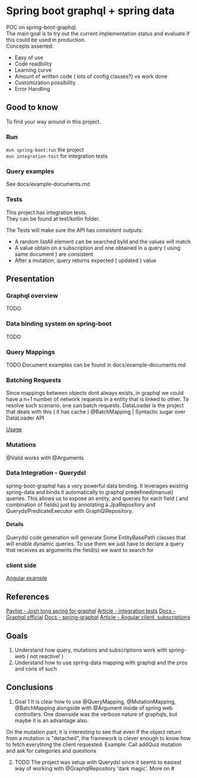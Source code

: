 # Spring boot graphql + spring data

POC on spring-boot-graphql.  
The main goal is to try out the current implementation status and evaluate if this could be used in production.  
Concepts asserted:

- Easy of use
- Code readbility
- Learning curve
- Amount of written code ( lots of config classes?) vs work done
- Customization possibility
- Error Handling

## Good to know

To find your way around in this project.

### Run
`mvn spring-boot:run` the project  
`mvn integration-test` for integration tests

### Query examples
See docs/example-documents.md

### Tests
This project has integration tests.  
They can be found at test/kotlin folder.

The Tests will make sure the API has consistent outputs:
- A random listAll element can be searched byId and the values will match
- A value obtain on a subscription and one obtained in a query ( using same document ) are consistent
- After a mutation, query returns expected ( updated ) value

## Presentation

### Graphql overview

TODO

### Data binding system on spring-boot

TODO

### Query Mappings

TODO
Document examples can be found in docs/example-documents.md

### Batching Requests

Since mappings between objects dont always exists, in graphql we could have a n+1 number
of network requests in a entity that is linked to other.
To resolve such scenario, one can batch requests.
DataLoader is the project that deals with this ( it has cache )
@BatchMapping | Syntactic sugar over DataLoader API

[Usage](https://youtu.be/a1vZcSaicmY?list=PLgGXSWYM2FpNRPDQnAGfAHxMl3zUG2Run&t=680)

### Mutations

@Valid works with @Arguments

### Data Integration - Querydsl

spring-boot-graphql has a very powerful data binding.
It leverages existing spring-data and binds it automatically to graphql predefined(manual) queries.
This allows us to expose an entity, and queries for each field ( and combination of fields) just by annotating a
JpaRepository and QuerydslPredicateExecutor with GraphQlRepository.

#### Details

Querydsl code generation will generate Some EntityBasePath classes that will enable dynamic queries.
To use them we just have to declare a query that receives as arguments the field(s) we want to search for

### client side

[Angular example](https://developer.okta.com/blog/2021/10/22/angular-graphql)

## References

[Paylist - Josh long spring for graphql](https://www.youtube.com/playlist?list=PLgGXSWYM2FpNRPDQnAGfAHxMl3zUG2Run)
[Article - integration tests](https://itnext.io/graphql-api-integration-tests-in-a-spring-boot-2-x-kotlin-application-5840d3c5d66f)
[Docs - Graphql official](https://www.howtographql.com/basics/2-core-concepts/)
[Docs - spring-graphql](https://docs.spring.io/spring-graphql/docs/current/reference/html/)
[Article - Angular client, subscriptions](https://apollo-angular.com/docs/data/subscriptions/#:~:text=In%20addition%20to%20fetching%20data,time%20messages%20from%20the%20server.)

## Goals

1. Understand how query, mutations and subscriptions work with spring-web ( not reactive! )
2. Understand how to use spring-data mapping with graphql and the pros and cons of such

## Conclusions

1. Goal 1
   It is clear how to use @QueryMapping, @MutationMapping, @BatchMapping alongside with @Argument inside of spring web
   controllers.
   One downside was the verbose nature of graphqls, but maybe it is an advantage also.

On the mutation part, it is interesting to see that even if the object return from a mutation is "detached",
the framework is clever enough to know how to fetch everything the client requested.
Example:
Call addQuiz mutation and ask for categories and questions

2. TODO
   The project was setup with Querydsl since it seems to easiest way of working with @GraphqlRepository 'dark magic'.
   More on #




